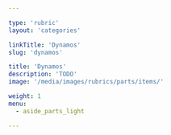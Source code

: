 ```yaml
---

type: 'rubric'
layout: 'categories'

linkTitle: 'Dynamos'
slug: 'dynamos'

title: 'Dynamos'
description: 'TODO'
image: '/media/images/rubrics/parts/items/'

weight: 1
menu:
  - aside_parts_light  

---
```

